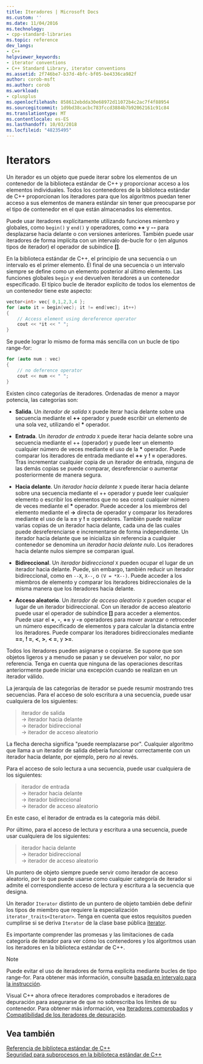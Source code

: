 ```yaml
---
title: Iteradores | Microsoft Docs
ms.custom: ''
ms.date: 11/04/2016
ms.technology:
- cpp-standard-libraries
ms.topic: reference
dev_langs:
- C++
helpviewer_keywords:
- iterator conventions
- C++ Standard Library, iterator conventions
ms.assetid: 2f746be7-b37d-4bfc-bf05-be4336ca982f
author: corob-msft
ms.author: corob
ms.workload:
- cplusplus
ms.openlocfilehash: 858612ebdda30e68972d11072b4c2ac7f4f88954
ms.sourcegitcommit: 1d9bd38cacbc783fccd3884b7b92062161c91c84
ms.translationtype: MT
ms.contentlocale: es-ES
ms.lasthandoff: 10/03/2018
ms.locfileid: "48235495"
---
```

# <a name="iterators"></a>Iterators

Un iterador es un objeto que puede iterar sobre los elementos de un contenedor de la biblioteca estándar de C++ y proporcionar acceso a los elementos individuales. Todos los contenedores de la biblioteca estándar de C++ proporcionan los iteradores para que los algoritmos puedan tener acceso a sus elementos de manera estándar sin tener que preocuparse por el tipo de contenedor en el que están almacenados los elementos.

Puede usar iteradores explícitamente utilizando funciones miembro y globales, como `begin()` y `end()` y operadores, como **++** y **--** para desplazarse hacia delante o con versiones anteriores. También puede usar iteradores de forma implícita con un intervalo de-bucle for o (en algunos tipos de iterador) el operador de subíndice  **\[]**.

En la biblioteca estándar de C++, el principio de una secuencia o un intervalo es el primer elemento. El final de una secuencia o un intervalo siempre se define como un elemento posterior al último elemento. Las funciones globales `begin` y `end` devuelven iteradores a un contenedor especificado. El típico bucle de iterador explícito de todos los elementos de un contenedor tiene este aspecto:

```cpp
vector<int> vec{ 0,1,2,3,4 };
for (auto it = begin(vec); it != end(vec); it++)
{
    // Access element using dereference operator
    cout << *it << " ";
}
```

Se puede lograr lo mismo de forma más sencilla con un bucle de tipo range-for:

```cpp
for (auto num : vec)
{
    // no deference operator
    cout << num << " ";
}
```

Existen cinco categorías de iteradores. Ordenadas de menor a mayor potencia, las categorías son:

- **Salida**. Un *iterador de salida* `X` puede iterar hacia delante sobre una secuencia mediante el **++** operador y puede escribir un elemento de una sola vez, utilizando el **&ast;** operador.

- **Entrada**. Un *iterador de entrada* `X` puede iterar hacia delante sobre una secuencia mediante el ++ (operador) y puede leer un elemento cualquier número de veces mediante el uso de la **&ast;** operador. Puede comparar los iteradores de entrada mediante el **++** y **! =** operadores. Tras incrementar cualquier copia de un iterador de entrada, ninguna de las demás copias se puede comparar, desreferenciar o aumentar posteriormente de manera segura.

- **Hacia delante**. Un *iterador hacia delante* `X` puede iterar hacia delante sobre una secuencia mediante el ++ operador y puede leer cualquier elemento o escribir los elementos que no sea const cualquier número de veces mediante el **&ast;** operador. Puede acceder a los miembros del elemento mediante el **->** directa de operador y comparar los iteradores mediante el uso de la **==** y **! =** operadores. También puede realizar varias copias de un iterador hacia delante, cada una de las cuales puede desreferenciarse e incrementarse de forma independiente. Un iterador hacia delante que se inicializa sin referencia a cualquier contenedor se denomina un *iterador hacia delante nulo*. Los iteradores hacia delante nulos siempre se comparan igual.

- **Bidireccional**. Un *iterador bidireccional* `X` pueden ocupar el lugar de un iterador hacia delante. Puede, sin embargo, también reducir un iterador bidireccional, como en `--X`, `X--`, o `(V = *X--)`. Puede acceder a los miembros de elemento y comparar los iteradores bidireccionales de la misma manera que los iteradores hacia delante.

- **Acceso aleatorio**. Un *iterador de acceso aleatorio* `X` pueden ocupar el lugar de un iterador bidireccional. Con un iterador de acceso aleatorio puede usar el operador de subíndice  **\[]** para acceder a elementos. Puede usar el **+**, **-**, **+=** y **-=** operadores para mover avanzar o retroceder un número especificado de elementos y para calcular la distancia entre los iteradores. Puede comparar los iteradores bidireccionales mediante **==**, **! =**, **\<**, **>**, **\< =**, y **>=**.

Todos los iteradores pueden asignarse o copiarse. Se supone que son objetos ligeros y a menudo se pasan y se devuelven por valor, no por referencia. Tenga en cuenta que ninguna de las operaciones descritas anteriormente puede iniciar una excepción cuando se realizan en un iterador válido.

La jerarquía de las categorías de iterador se puede resumir mostrando tres secuencias. Para el acceso de solo escritura a una secuencia, puede usar cualquiera de los siguientes:

> iterador de salida<br/>
> -> iterador hacia delante<br/>
> -> iterador bidireccional<br/>
> -> iterador de acceso aleatorio<br/>

La flecha derecha significa "puede reemplazarse por". Cualquier algoritmo que llama a un iterador de salida debería funcionar correctamente con un iterador hacia delante, por ejemplo, pero *no* al revés.

Para el acceso de solo lectura a una secuencia, puede usar cualquiera de los siguientes:

> iterador de entrada<br/>
> -> iterador hacia delante<br/>
> -> iterador bidireccional<br/>
> -> iterador de acceso aleatorio<br/>

En este caso, el iterador de entrada es la categoría más débil.

Por último, para el acceso de lectura y escritura a una secuencia, puede usar cualquiera de los siguientes:

> iterador hacia delante<br/>
> -> iterador bidireccional<br/>
> -> iterador de acceso aleatorio<br/>

Un puntero de objeto siempre puede servir como iterador de acceso aleatorio, por lo que puede usarse como cualquier categoría de iterador si admite el correspondiente acceso de lectura y escritura a la secuencia que designa.

Un iterador `Iterator` distinto de un puntero de objeto también debe definir los tipos de miembro que requiere la especialización `iterator_traits<Iterator>`. Tenga en cuenta que estos requisitos pueden cumplirse si se deriva `Iterator` de la clase base pública [iterator](../standard-library/iterator-struct.md).

Es importante comprender las promesas y las limitaciones de cada categoría de iterador para ver cómo los contenedores y los algoritmos usan los iteradores en la biblioteca estándar de C++.

> [!NOTE]
> Puede evitar el uso de iteradores de forma explícita mediante bucles de tipo range-for. Para obtener más información, consulte [basada en intervalo para la instrucción](../cpp/range-based-for-statement-cpp.md).

Visual C++ ahora ofrece iteradores comprobados e iteradores de depuración para asegurarse de que no sobrescriba los límites de su contenedor. Para obtener más información, vea [Iteradores comprobados](../standard-library/checked-iterators.md) y [Compatibilidad de los iteradores de depuración](../standard-library/debug-iterator-support.md).

## <a name="see-also"></a>Vea también

[Referencia de biblioteca estándar de C++](../standard-library/cpp-standard-library-reference.md)<br/>
[Seguridad para subprocesos en la biblioteca estándar de C++](../standard-library/thread-safety-in-the-cpp-standard-library.md)<br/>
